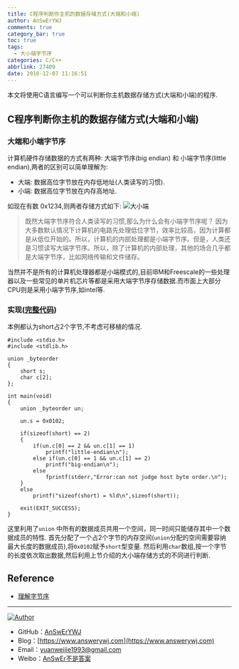 ```yaml
---
title: C程序判断你主机的数据存储方式(大端和小端)
author: AnSwErYWJ
comments: true
category_bar: true
toc: true
tags:
  - 大小端字节序
categories: C/C++
abbrlink: 27409
date: 2016-12-07 11:16:51
---
```


本文将使用C语言编写一个可以判断你主机数据存储方式(大端和小端)的程序.

<!--more-->

## C程序判断你主机的数据存储方式(大端和小端)
### 大端和小端字节序
计算机硬件存储数据的方式有两种: 大端字节序(big endian) 和 小端字节序(little endian),两者的区别可以简单理解为:
- 大端: 数据高位字节放在内存低地址(人类读写的习惯).
- 小端: 数据高位字节放在内存高地址.

如现在有数 0x1234,则两者存储方式如下:
![大小端](big-little-endian.png)

>  既然大端字节序符合人类读写的习惯,那么为什么会有小端字节序呢？
> 因为大多数默认情况下计算机的电路先处理低位字节，效率比较高，因为计算都是从低位开始的。所以，计算机的内部处理都是小端字节序。但是，人类还是习惯读写大端字节序。所以，除了计算机的内部处理，其他的场合几乎都是大端字节序，比如网络传输和文件储存。

当然并不是所有的计算机处理器都是小端模式的,目前IBM和Freescale的一些处理器以及一些常见的单片机芯片等都是采用大端字节序存储数据.而市面上大部分CPU则是采用小端字节序,如intel等.


### 实现([完整代码](https://github.com/AnSwErYWJ/DogFood/blob/master/C/network/host_byte_order.c))
本例都认为short占2个字节,不考虑可移植的情况.
```
#include <stdio.h>
#include <stdlib.h>

union _byteorder
{
    short s;
    char c[2];
};

int main(void)
{
    union _byteorder un;

    un.s = 0x0102;
    
    if(sizeof(short) == 2)
    {
        if(un.c[0] == 2 && un.c[1] == 1)
            printf("little-endian\n");
        else if(un.c[0] == 1 && un.c[1] == 2)
            printf("big-endian\n");
        else
            fprintf(stderr,"Error:can not judge host byte order.\n");
    }
    else
        printf("sizeof(short) = %ld\n",sizeof(short));
    
    exit(EXIT_SUCCESS);
}
```
这里利用了``union`` 中所有的数据成员共用一个空间，同一时间只能储存其中一个数据成员的特性.
首先分配了一个占2个字节的内存空间(``union``分配的空间需要容纳最大长度的数据成员),将``0x0102``赋予``short``型变量.
然后利用``char``数组,按一个字节的长度依次取出数据,然后利用上节介绍的大小端存储方式的不同进行判断.

## Reference
- [理解字节序](http://www.ruanyifeng.com/blog/2016/11/byte-order.html)

-----

<a href="#"><img src="https://img.shields.io/badge/Author-AnSwErYWJ-blue" alt="Author"></a>
- GitHub：[AnSwErYWJ](https://github.com/AnSwErYWJ)
- Blog：[https://www.answerywj.com](https://www.answerywj.com) 
- Email：[yuanweijie1993@gmail.com](https://mail.google.com)
- Weibo：[AnSwEr不是答案](https://weibo.com/1783591593)